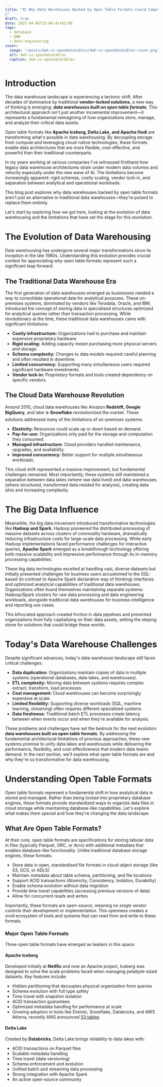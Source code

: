 ```yaml
---
title: "🏗️ Why Data Warehouses Backed by Open Table Formats Could Completely Replace Traditional DWHs 
🌊"
draft: true
date: 2025-04-05T15:06:41+02:00
tags:
  - database
  - DWH
  - data-engineering
cover:
  image: "/posts/dwh-vs-opendatatables/dwh-vs-opendatatables-cover.png"
  alt: dwh-vs-opendatatables
  caption: dwh-vs-opendatatables
---
```


# Introduction

The data warehouse landscape is experiencing a tectonic shift. After decades of dominance by traditional **vendor-locked solutions**, a new way of thinking is emerging: **_data warehouses built on open table formats_**. This architectural approach isn't just another incremental improvement—it represents a fundamental reimagining of how organizations store, manage, and analyze their critical data assets.

Open table formats like **Apache Iceberg, Delta Lake, and Apache Hudi** are transforming what's possible in data warehousing. By decoupling storage from compute and leveraging cloud-native technologies, these formats enable data architectures that are more flexible, cost-effective, and powerful than their traditional counterparts.

In my years working at various companies I've witnessed firsthand how legacy data warehouse architectures strain under modern data volumes and velocity especially under the new wave of AI. The limitations become increasingly apparent: rigid schemas, costly scaling, vendor lock-in, and separation between analytical and operational workloads.

This blog post explores why data warehouses backed by open table formats aren't just an alternative to traditional data warehouses—they're poised to replace them entirely. 

Let's start by exploring how we got here, looking at the evolution of data warehousing and the limitations that have set the stage for this revolution.

#  The Evolution of Data Warehousing

Data warehousing has undergone several major transformations since its inception in the late 1980s. Understanding this evolution provides crucial context for appreciating why open table formats represent such a significant leap forward.

## The Traditional Data Warehouse Era
The first generation of data warehouses emerged as businesses needed a way to consolidate operational data for analytical purposes. These on-premises systems, dominated by vendors like Teradata, Oracle, and IBM, introduced the concept of storing data in specialized structures optimized for analytical queries rather than transaction processing.
While revolutionary at the time, these traditional data warehouses came with significant limitations:

- **Costly infrastructure:** Organizations had to purchase and maintain expensive proprietary hardware.
- **Rigid scaling:** Adding capacity meant purchasing more physical servers and storage.
- **Schema complexity:** Changes to data models required careful planning and often resulted in downtime.
- **Limited concurrency:** Supporting many simultaneous users required significant hardware investments.
- **Vendor lock-in:** Proprietary formats and tools created dependency on specific vendors.

## The Cloud Data Warehouse Revolution

Around 2010, cloud data warehouses like Amazon **Redshift, Google BigQuery**, and later ❄️ **Snowflake** revolutionized the market. These solutions addressed many of the limitations of on-premises systems:

- **Elasticity:** Resources could scale up or down based on demand.
- **Pay-for-use:** Organizations only paid for the storage and computation they consumed.
- **Managed infrastructure:** Cloud providers handled maintenance, upgrades, and availability.
- **Improved concurrency:** Better support for multiple simultaneous workloads.

This cloud shift represented a massive improvement, but fundamental challenges remained. Most importantly, these systems still maintained a separation between data lakes (where raw data lived) and data warehouses (where structured, transformed data resided for analysis), creating data silos and increasing complexity.

# The Big Data Influence

Meanwhile, the big data movement introduced transformative technologies like **Hadoop and Spark.** Hadoop pioneered the distributed processing of massive datasets across clusters of commodity hardware, dramatically reducing infrastructure costs for large-scale data processing. While early Hadoop implementations faced performance challenges for interactive queries, **Apache Spark** emerged as a breakthrough technology offering both massive scalability and impressive performance through its in-memory processing capabilities.

These big data technologies excelled at handling vast, diverse datasets but initially presented challenges for business users accustomed to the SQL-based (in contrast to Apache Spark declarative way of thinking) interfaces and optimized analytical capabilities of traditional data warehouses. Organizations often found themselves maintaining separate systems: Hadoop/Spark clusters for raw data processing and data engineering workloads, alongside traditional data warehouses for business intelligence and reporting use cases.

This bifurcated approach created friction in data pipelines and prevented organizations from fully capitalizing on their data assets, setting the steping stone for solutions that could bridge these worlds.

# Today's Data Warehouse Challenges

Despite significant advances, today's data warehouse landscape still faces critical challenges:

- **Data duplication:** Organizations maintain copies of data in multiple systems (operational databases, data lakes, and warehouses).
- **ETL complexity:** Moving data between systems requires complex extract, transform, load processes.
- **Cost management:** Cloud warehouses can become surprisingly expensive at scale.
- **Limited flexibility:** Supporting diverse workloads (SQL, machine learning, streaming) often requires different specialized systems.
- **Data freshness:** Traditional batch ETL processes create latency between when events occur and when they're available for analysis.

These problems and challenges have set the bedrock for the next evolution: **data warehouses built on open table formats**. By addressing the fundamental architectural limitations of previous approaches, these new systems promise to unify data lakes and warehouses while delivering the performance, flexibility, and cost-effectiveness that modern data teams demand.
In the next section, we'll explore what open table formats are and why they're so transformative for data warehousing.

# Understanding Open Table Formats
Open table formats represent a fundamental shift in how analytical data is stored and managed. Rather than being locked into proprietary database engines, these formats provide standardized ways to organize data files in cloud storage while maintaining database-like capabilities. Let's explore what makes them special and how they're changing the data landscape.

## What Are Open Table Formats?

At their core, open table formats are specifications for storing tabular data in files (typically Parquet, ORC, or Avro) with additional metadata that enables database-like functionality. Unlike traditional database storage engines, these formats:

- Store data in open, standardized file formats in cloud object storage (like S3, GCS, or ADLS)
- Maintain metadata about table schema, partitioning, and file locations
- Support ACID transactions (Atomicity, Consistency, Isolation, Durability)
- Enable schema evolution without data migration
- Provide time travel capabilities (accessing previous versions of data)
- Allow for concurrent reads and writes

Importantly, these formats are _open-source_, meaning no single vendor controls their development or implementation. This openness creates a vivid ecosystem of tools and systems that can read from and write to these formats.

### Major Open Table Formats
Three open table formats have emerged as leaders in this space:

#### Apache Iceberg

Developed initially at **Netflix** and now an Apache project, Iceberg was designed to solve the scale problems faced when managing petabyte-sized datasets. Key features include:

- Hidden partitioning that decouples physical organization from queries
- Schema evolution with full type safety
- Time travel with snapshot isolation
- ACID transaction guarantees
- Optimized metadata handling for performance at scale
- Growing adoption in tools like Dremio, Snowflake, Databricks, and AWS Athena, recently AWS announced [S3 tables](https://aws.amazon.com/about-aws/whats-new/2024/12/amazon-s3-tables-apache-iceberg-tables-analytics-workloads/)

#### Delta Lake

Created by **Databricks**, Delta Lake brings reliability to data lakes with:

- ACID transactions on Parquet files
- Scalable metadata handling
- Time travel (data versioning)
- Schema enforcement and evolution
- Unified batch and streaming data processing
- Strong integration with Apache Spark
- An active open-source community

